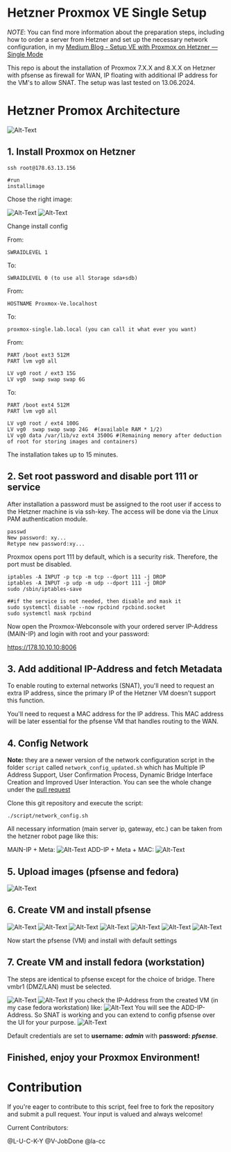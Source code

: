 # Hetzner Proxmox VE Single Setup

_NOTE_: You can find more information about the preparation steps, including how to order a server from Hetzner and set up the necessary network configuration, in my [Medium Blog - Setup VE with Proxmox on Hetzner — Single Mode](https://medium.com/@artem_lajko/setup-ve-with-proxmox-on-hetzner-single-mode-6b76061efcdb)

This repo is about the installation of Proxmox 7.X.X and 8.X.X on Hetzner with pfsense as firewall for WAN, IP floating with additional IP address for the VM's to allow SNAT. The setup was last tested on 13.06.2024.

# Hetzner Promox Architecture

<img src="img/proxmox/arch.png" alt="Alt-Text" title="Hetzner Proxmox Architecture" />

## 1. Install Proxmox on Hetzner

    ssh root@178.63.13.156

    #run
    installimage

Chose the right image:

<img src="img/proxmox/proxmox-0.png" alt="Alt-Text" title="" />
<img src="img/proxmox/proxmox-1.png" alt="Alt-Text" title="" />

Change install config

From:

    SWRAIDLEVEL 1

To:

    SWRAIDLEVEL 0 (to use all Storage sda+sdb)

From:

    HOSTNAME Proxmox-Ve.localhost

To:

    proxmox-single.lab.local (you can call it what ever you want)

From:

    PART /boot ext3 512M
    PART lvm vg0 all

    LV vg0 root / ext3 15G
    LV vg0  swap swap swap 6G

To:

    PART /boot ext4 512M
    PART lvm vg0 all

    LV vg0 root / ext4 100G
    LV vg0  swap swap swap 24G  #(available RAM * 1/2)
    LV vg0 data /var/lib/vz ext4 3500G #(Remaining memory after deduction of root for storing images and containers)

The installation takes up to 15 minutes.

## 2. Set root password and disable port 111 or service

After installation a password must be assigned to the root user if access to the Hetzner machine is via ssh-key. The access will be done via the Linux PAM authentication module.

    passwd
    New password: xy...
    Retype new password:xy...

Proxmox opens port 111 by default, which is a security risk. Therefore, the port must be disabled.

    iptables -A INPUT -p tcp -m tcp --dport 111 -j DROP
    iptables -A INPUT -p udp -m udp --dport 111 -j DROP
    sudo /sbin/iptables-save

    ##if the service is not needed, then disable and mask it
    sudo systemctl disable --now rpcbind rpcbind.socket
    sudo systemctl mask rpcbind

Now open the Proxmox-Webconsole with your ordered server IP-Address (MAIN-IP) and login with root and your password:

https://178.10.10.10:8006

## 3. Add additional IP-Address and fetch Metadata

To enable routing to external networks (SNAT), you'll need to request an extra IP address, since the primary IP of the Hetzner VM doesn't support this function.

You'll need to request a MAC address for the IP address. This MAC address will be later essential for the pfsense VM that handles routing to the WAN.

## 4. Config Network

**Note:** they are a newer version of the network configuration script in the folder `script` called `network_config_updated.sh` which has Multiple IP Address Support, User Confirmation Process, Dynamic Bridge Interface Creation and Improved User Interaction. You can see the whole change under the [pull request](https://github.com/la-cc/hetzner-proxmox-single/pull/3)

Clone this git repository and execute the script:

    ./script/network_config.sh

All necessary information (main server ip, gateway, etc.) can be taken from the hetzner robot page like this:

MAIN-IP + Meta:
<img src="img/hetzner/fetch-meta-0.png" alt="Alt-Text" title="" />
ADD-IP + Meta + MAC:
<img src="img/hetzner/fetch-meta-2.png" alt="Alt-Text" title="" />

## 5. Upload images (pfsense and fedora)

<img src="img/proxmox/proxmox-2.png" alt="Alt-Text" title="" />

## 6. Create VM and install pfsense

<img src="img/pfsense/pfsense-0.png" alt="Alt-Text" title="" />
<img src="img/pfsense/pfsense-1.png" alt="Alt-Text" title="" />
<img src="img/pfsense/pfsense-2.png" alt="Alt-Text" title="" />
<img src="img/pfsense/pfsense-3.png" alt="Alt-Text" title="" />
<img src="img/pfsense/pfsense-4.png" alt="Alt-Text" title="" />
<img src="img/pfsense/pfsense-5.png" alt="Alt-Text" title="" />
<img src="img/pfsense/pfsense-6.png" alt="Alt-Text" title="" />

Now start the pfsense (VM) and install with default settings

## 7. Create VM and install fedora (workstation)

The steps are identical to pfsense except for the choice of bridge. There vmbr1 (DMZ/LAN) must be selected.

<img src="img/fedora/fedora-0.png" alt="Alt-Text" title="" />
<img src="img/fedora/fedora-1.png" alt="Alt-Text" title="" />
If you check the IP-Address from the created VM (in my case fedora workstation) like:
<img src="img/fedora/fedora-2.png" alt="Alt-Text" title="" />
You will see the ADD-IP-Address. So SNAT is working and you can extend to config pfsense over the UI for your purpose.

<img src="img/pfsense/pfsense-7.png" alt="Alt-Text" title="" />

Default credentials are set to **username:** **_admin_** with **password:** **_pfsense_**.

## **Finished, enjoy your Proxmox Environment!**

# Contribution

If you're eager to contribute to this script, feel free to fork the repository and submit a pull request. Your input is valued and always welcome!

Current Contributors:

@L-U-C-K-Y
@V-JobDone
@la-cc
